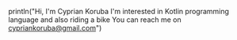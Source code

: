 println("Hi, I'm Cyprian Koruba I'm interested in Kotlin programming language and also riding a bike You can reach me on cypriankoruba@gmail.com")

